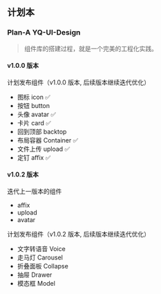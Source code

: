 ## 计划本

### Plan-A YQ-UI-Design

> 组件库的搭建过程，就是一个完美的工程化实践。

#### v1.0.0 版本

计划发布组件（v1.0.0 版本, 后续版本继续迭代优化）

+ 图标 icon ✅
+ 按钮 button
+ 头像 avatar ✅
+ 卡片 card ✅
+ 回到顶部 backtop
+ 布局容器 Container ✅
+ 文件上传 upload ✅
+ 定钉 affix ✅

#### v1.0.2 版本

迭代上一版本的组件

+ affix
+ upload
+ avatar

计划发布组件（v1.0.2 版本, 后续版本继续迭代优化）

+ 文字转语音 Voice
+ 走马灯 Carousel
+ 折叠面板 Collapse
+ 抽屉 Drawer
+ 模态框 Model
